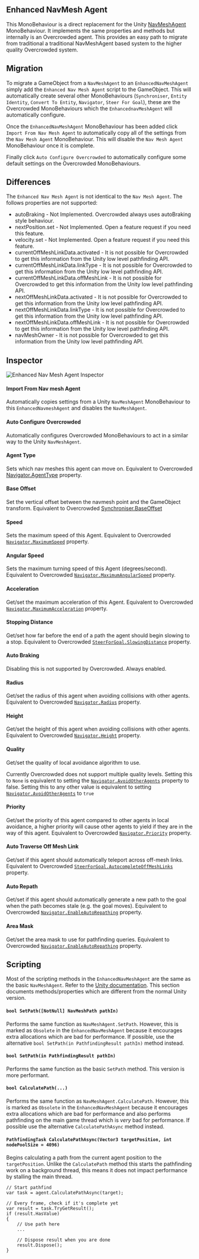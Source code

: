 ## Enhanced NavMesh Agent

This MonoBehaviour is a direct replacement for the Unity [NavMeshAgent](https://docs.unity3d.com/ScriptReference/AI.NavMeshAgent.html) MonoBehaviour. It implements the same properties and methods but internally is an Overcrowded agent. This provides an easy path to migrate from traditional a traditional NavMeshAgent based system to the higher quality Overcrowded system.

## Migration

To migrate a GameObject from a `NavMeshAgent` to an `EnhancedNavMeshAgent` simply add the `Enhanced Nav Mesh Agent` script to the GameObject. This will automatically create several other MonoBehaviours (`Synchroniser`, `Entity Identity`, `Convert To Entity`, `Navigator`, `Steer For Goal`), these are the Overcrowded MonoBehaviours which the `EnhancednavMeshAgent` will automatically configure.

Once the `EnhancedNavMeshAgent` MonoBehaviour has been added click `Import From Nav Mesh Agent` to automatically copy all of the settings from the `Nav Mesh Agent` MonoBehaviour. This will disable the `Nav Mesh Agent` MonoBehaviour once it is complete.

Finally click `Auto Configure Overcrowded` to automatically configure some default settings on the Overcrowded MonoBehaviours.

## Differences

The `Enhanced Nav Mesh Agent` is not identical to the `Nav Mesh Agent`. The follows properties are not supported:
 - autoBraking - Not Implemented. Overcrowded always uses autoBraking style behaviour.
 - nextPosition.set - Not Implemented. Open a feature request if you need this feature.
 - velocity.set - Not Implemented. Open a feature request if you need this feature.
 - currentOffMeshLinkData.activated - It is not possible for Overcrowded to get this information from the Unity low level pathfinding API.
 - currentOffMeshLinkData.linkType - It is not possible for Overcrowded to get this information from the Unity low level pathfinding API.
 - currentOffMeshLinkData.offMeshLink - It is not possible for Overcrowded to get this information from the Unity low level pathfinding API.
 - nextOffMeshLinkData.activated - It is not possible for Overcrowded to get this information from the Unity low level pathfinding API.
 - nextOffMeshLinkData.linkType - It is not possible for Overcrowded to get this information from the Unity low level pathfinding API.
 - nextOffMeshLinkData.offMeshLink - It is not possible for Overcrowded to get this information from the Unity low level pathfinding API.
 - navMeshOwner - It is not possible for Overcrowded to get this information from the Unity low level pathfinding API.

## Inspector

![Enhanced Nav Mesh Agent Inspector](../../../images/EnhancedNavMeshAgentInspector.png)

#### Import From Nav mesh Agent

Automatically copies settings from a Unity `NavMeshAgent` MonoBehaviour to this `EnhancedNavmeshAgent` and disables the `NavMeshAgent`.

#### Auto Configure Overcrowded

Automatically configures Overcrowded MonoBehaviours to act in a similar way to the Unity `NavMeshAgent`.

#### Agent Type

Sets which nav meshes this agent can move on. Equivalent to Overcrowded [Navigator.AgentType](../Navigator#agent-type) property.

#### Base Offset

Set the vertical offset between the navmesh point and the GameObject transform. Equivalent to Overcrowded [Synchroniser.BaseOffset](../Synchroniser#base-offset-y-axis)

#### Speed

Sets the maximum speed of this Agent. Equivalent to Overcrowded [`Navigator.MaximumSpeed`](../Navigator#maximum-speed) property.

#### Angular Speed

Sets the maximum turning speed of this Agent (degrees/second). Equivalent to Overcrowded [`Navigator.MaximumAngularSpeed`](../Navigator#maximum-angular-speed) property.

#### Acceleration

Get/set the maximum acceleration of this Agent. Equivalent to Overcrowded [`Navigator.MaximumAcceleration`](../Navigator#maximum-acceleration) property.

#### Stopping Distance

Get/set how far before the end of a path the agent should begin slowing to a stop. Equivalent to Overcrowded [`SteerForGoal.SlowingDistance`](../Steering/SteerForGoal#slowing-distance) property.

#### Auto Braking

Disabling this is not supported by Overcrowded. Always enabled.

#### Radius

Get/set the radius of this agent when avoiding collisions with other agents. Equivalent to Overcrowded [`Navigator.Radius`](../Navigator#radius) property.

#### Height

Get/set the height of this agent when avoiding collisions with other agents. Equivalent to Overcrowded [`Navigator.Height`](../Navigator#height) property.

#### Quality

Get/set the quality of local avoidance algorithm to use.

Currently Overcrowded does not support multiple quality levels. Setting this to `None` is equivalent to setting the [`Navigator.AvoidOtherAgents`](../Navigator#avoid-local-obstacles) property to false. Setting this to any other value is equivalent to setting [`Navigator.AvoidOtherAgents`](../Navigator#avoid-local-obstacles) to `true`

#### Priority

Get/set the priority of this agent compared to other agents in local avoidance, a higher priority will cause other agents to yield if they are in the way of this agent. Equivalent to Overcrowded [`Navigator.Priority`](../Navigator#priority-range) property.

#### Auto Traverse Off Mesh Link

Get/set if this agent should automatically teleport across off-mesh links. Equivalent to Overcrowded [`SteerForGoal.AutocompleteOffMeshLinks`](../Steering/SteerForGoal#autocomplete-off-mesh-links) property.

#### Auto Repath

Get/set if this agent should automatically generate a new path to the goal when the path becomes stale (e.g. the goal moves). Equivalent to Overcrowded [`Navigator.EnableAutoRepathing`](../Navigator#disable-automatic-repathing) property.

#### Area Mask

Get/set the area mask to use for pathfinding queries. Equivalent to Overcrowded [`Navigator.EnableAutoRepathing`](../Navigator#AreaMask) property.

## Scripting

Most of the scripting methods in the `EnhancedNavMeshAgent` are the same as the basic `NavMeshAgent`. Refer to the [Unity documentation](https://docs.unity3d.com/ScriptReference/AI.NavMeshAgent.html). This section documents methods/properties which are different from the normal Unity version.

#### `bool SetPath([NotNull] NavMeshPath pathIn)`

Performs the same function as `NavMeshAgent.SetPath`. However, this is marked as `Obsolete` in the `EnhancedNavMeshAgent` because it encourages extra allocations which are bad for performance. If possible, use the alternative `bool SetPath(in PathfindingResult pathIn)` method instead.

#### `bool SetPath(in PathfindingResult pathIn)`

Performs the same function as the basic `SetPath` method. This version is more performant.

#### `bool CalculatePath(...)`

Performs the same function as `NavMeshAgent.CalculatePath`. However, this is marked as `Obsolete` in the `EnhancedNavMeshAgent` because it encourages extra allocations which are bad for performance and also performs pathfinding on the main game thread which is _very_ bad for performance. If possible use the alternative `CalculatePathAsync` method instead.

#### `PathfindingTask CalculatePathAsync(Vector3 targetPosition, int nodePoolSize = 4096)`

Begins calculating a path from the current agent position to the `targetPosition`. Unlike the `CalculatePath` method this starts the pathfinding work on a background thread, this means it does not impact performance by stalling the main thread.

```
// Start pathfind
var task = agent.CalculatePathAsync(target);

// Every frame, check if it's complete yet
var result = task.TryGetResult();
if (result.HasValue)
{
    // Use path here
    ...

    // Dispose result when you are done
    result.Dispose();
}
```